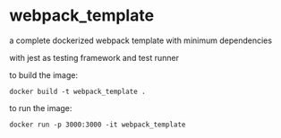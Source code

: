 # webpack_template
a complete dockerized webpack template with minimum dependencies

with jest as testing framework and test runner

to build the image:

`docker build -t webpack_template .`

to run the image:

`docker run -p 3000:3000 -it webpack_template`